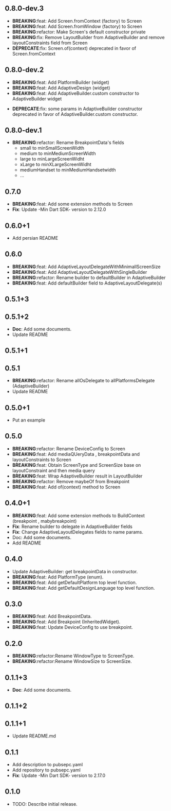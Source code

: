 ## 0.8.0-dev.3

* **BREAKING**:feat: Add Screen.fromContext (factory) to Screen
* **BREAKING**:feat: Add Screen.fromWindow (factory) to Screen
* **BREAKING**:refactor: Make Screen's default constructor private 
* **BREAKING**:fix: Remove LayoutBuilder from AdaptiveBuilder and remove layoutConstraints field from Screen
* **DEPRECATE**:fix: Screen.of(context) deprecated in favor of Screen.fromContext

## 0.8.0-dev.2

* **BREAKING**:feat: Add PlatformBuilder (widget)
* **BREAKING**:feat: Add AdaptiveDesign  (widget)
* **BREAKING**:feat: Add AdaptiveBuilder.custom constructor to AdaptiveBuilder widget
- **DEPRECATE**:fix: some params in AdaptiveBuilder constructor deprecated in favor of AdaptiveBuilder.custom constructor.

## 0.8.0-dev.1

- **BREAKING**:refactor: Rename BreakpointData's fields 
  - small to minSmallScreenWidth
  - medium to minMediumScreenWidth
  - large to minLargeScreenWidht
  - xLarge to minXLargeScreenWidht
  - mediumHandset to minMediumHandsetwidth
  - ...

## 0.7.0

* **BREAKING**:feat: Add some extension methods to Screen
* **Fix**: Update -Min Dart SDK- version to 2.12.0

## 0.6.0+1

* Add persian README

## 0.6.0

* **BREAKING**:feat: Add AdaptiveLayoutDelegateWithMinimallScreenSize
* **BREAKING**:feat: Add AdaptiveLayoutDelegateWithSingleBuilder
* **BREAKING**:refactor: Rename builder to defaultBuilder in AdaptiveBuilder
* **BREAKING**:feat: Add defaultBuilder field to AdaptiveLayoutDelegate(s)

## 0.5.1+3

## 0.5.1+2

* **Doc**: Add some documents.
* Update README

## 0.5.1+1

## 0.5.1

* **BREAKING**:refactor: Rename allOsDelegate to allPlatformsDelegate (AdaptiveBuilder)
* Update README

## 0.5.0+1

* Put an example

## 0.5.0

* **BREAKING**:refactor: Rename DeviceConfig to Screen
* **BREAKING**:feat: Add mediaQUeryData , breakpointData and layoutConstraints to Screen
* **BREAKING**:feat: Obtain ScreenType and ScreenSize base on layoutConstraint and then media query
* **BREAKING**:feat: Wrap AdaptiveBuilder result in LayoutBuilder
* **BREAKING**:refactor: Remove maybeOf from Breakpoint
* **BREAKING**:feat: Add of(context) method to Screen

## 0.4.0+1

* **BREAKING**:feat: Add some extension methods to BuildContext (breakpoint , mabybreakpoint)
* **Fix**: Rename builder to delegate in AdaptiveBuilder fields
* **Fix**: Change AdaptiveLayoutDelegates fields to name params.
* Doc: Add some documents.
* Add README

## 0.4.0

* Update AdaptiveBuilder: get breakpointData in constructor.
* **BREAKING**:feat: Add PlatformType (enum).
* **BREAKING**:feat: Add getDefaultPlatform top level function.
* **BREAKING**:feat: Add getDefaultDesignLanguage top level function.

## 0.3.0

* **BREAKING**:feat: Add BreakpointData.
* **BREAKING**:feat: Add Breakpoint (InheritedWidget).
* **BREAKING**:feat: Update DeviceConfig to use breakpoint.

## 0.2.0

* **BREAKING**:refactor:Rename WindowType to ScreenType.
* **BREAKING**:refactor:Rename WindowSize to ScreenSize.

## 0.1.1+3

* **Doc**: Add some documents.

## 0.1.1+2

## 0.1.1+1

* Update README.md

## 0.1.1

* Add description to pubsepc.yaml
* Add repository to pubsepc.yaml
* **Fix**: Update -Min Dart SDK- version to 2.17.0

## 0.1.0

* TODO: Describe initial release.

